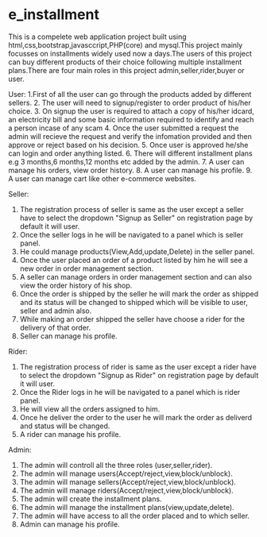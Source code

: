 # e_installment
 
This is a compelete web application project built using html,css,bootstrap,javasccript,PHP(core) and mysql.This project mainly focusses on installments widely used now a days.The users of this project can buy different products of their choice following multiple installment plans.There are four main roles in this project admin,seller,rider,buyer or user.

User:
1.First of all the user can go through the products added by different sellers.
2. The user will need to signup/register to order product of his/her choice.
3. On signup the user is required to attach a copy of his/her idcard, an electricity bill and some basic information required to identify and reach a person incase of any scam
4. Once the user submitted a request the admin will recieve the request and verify the infomation provided and then approve or reject based on his decision.
5. Once user is approved he/she can login and order anything listed.
6. There will different installment plans e.g 3 months,6 months,12 months etc added by the admin.
7. A user can manage his orders, view order history.
8. A user can manage his profile.
9. A user can manage cart like other e-commerce websites.

Seller:
1. The registration process of seller is same as the user except a seller have to select the dropdown "Signup as Seller" on registration page by default it will user.
2. Once the seller logs in he will be navigated to a panel which is seller panel.
3. He could manage products(View,Add,update,Delete) in the seller panel.
4. Once the user placed an order of a product listed by him he will see a new order in order management section.
5. A seller can manage orders in order management section and can also view the order history of his shop.
6. Once the order is shipped by the seller he will mark the order as shipped and its status will be changed to shipped which will be visible to user, seller and admin also. 
7. While making an order shipped the seller have choose a rider for the delivery of that order.
8. Seller can manage his profile.

Rider:

1. The registration process of rider is same as the user except a rider have to  select the dropdown "Signup as Rider" on registration page by default it will user.
2. Once the Rider logs in he will be navigated to a panel which is rider panel.
3. He will view all the orders assigned to him.
4. Once he deliver the order to the user he will mark the order as deliverd and status will be changed.
5. A rider can manage his profile.

Admin:
1. The admin will controll all the three roles (user,seller,rider).
2. The admin will manage users(Accept/reject,view,block/unblock).
3. The admin will manage sellers(Accept/reject,view,block/unblock).
4. The admin will manage riders(Accept/reject,view,block/unblock).
5. The admin will create the installment plans.
6. The admin will manage the installment plans(view,update,delete).
7. The admin will have access to all the order placed and to which seller.
8. Admin can manage his profile.
